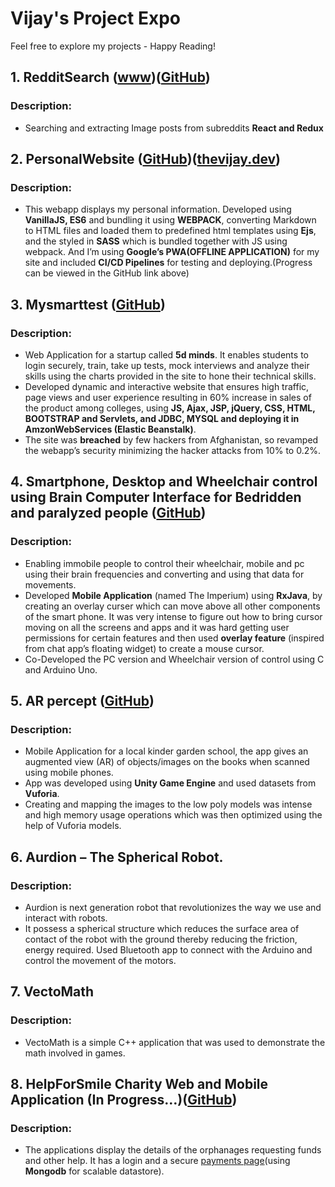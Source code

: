# Vijay's Project Expo
Feel free to explore my projects - Happy Reading!

  ## 1.	RedditSearch ([www](https://redditthevijay.netlify.com/))([GitHub](https://github.com/VijayNandakumarkumar/RedditPostPicker---React-Redux))<br>
   ### Description: <br>
  * Searching and extracting Image posts from subreddits **React and Redux**
   
  ## 2.	PersonalWebsite ([GitHub](https://github.com/VijayNandakumarkumar/Personal-site.git))([thevijay.dev](https://thevijay.dev/))<br>
   ### Description: 
 * This webapp displays my personal information. Developed using **VanillaJS, ES6** and bundling it using **WEBPACK**, converting Markdown to HTML files and loaded them to predefined html templates using **Ejs**, and the styled in **SASS** which is bundled together with JS using webpack. And I’m using **Google’s PWA(OFFLINE APPLICATION)** for my site and included **CI/CD Pipelines** for testing and deploying.(Progress can be viewed in the GitHub link above)

  ## 3.	Mysmarttest ([GitHub](https://github.com/VijayNandakumarkumar/Mysmarttest/blob/master/README.md))
   ### Description: 
   * Web Application for a startup called **5d minds**. It enables students to login securely, train, take up tests, mock interviews and analyze their skills using the charts provided in the site to hone their technical skills.
   * Developed dynamic and interactive website that ensures high traffic, page views and user experience resulting in 60% increase in sales of the product among colleges, using **JS, Ajax, JSP, jQuery, CSS, HTML, BOOTSTRAP and Servlets, and JDBC, MYSQL and deploying it in AmzonWebServices (Elastic Beanstalk)**.
   * The site was **breached** by few hackers from Afghanistan, so revamped the webapp’s security minimizing the hacker attacks from 10% to 0.2%.

  ## 4.	Smartphone, Desktop and Wheelchair control using Brain Computer Interface for Bedridden and paralyzed people ([GitHub](https://github.com/VijayNandakumarkumar/Mysmarttest/blob/master/README.md))
   ### Description: 
  * Enabling immobile people to control their wheelchair, mobile and pc using their brain frequencies and converting and using that data for movements.
  * Developed **Mobile Application** (named The Imperium) using **RxJava**, by creating an overlay curser which can move above all other components of the smart phone. It was very intense to figure out how to bring cursor moving on all the screens and apps and it was hard getting user permissions for certain features and then used **overlay feature** (inspired from chat app’s floating widget) to create a mouse cursor.
  * Co-Developed the PC version and Wheelchair version of control using C and Arduino Uno. 

  ## 5.	AR percept ([GitHub](https://github.com/VijayNandakumarkumar/ARpercept))
   ### Description:
  * Mobile Application for a local kinder garden school, the app gives an augmented view (AR) of objects/images on the books when scanned using mobile phones.
  * App was developed using **Unity Game Engine** and used datasets from **Vuforia**.
  * Creating and mapping the images to the low poly models was intense and high memory usage operations which was then optimized using the help of Vuforia models.

  ## 6.	Aurdion – The Spherical Robot.
   ### Description: 
  * Aurdion is next generation robot that revolutionizes the way we use and interact with robots.
  * It possess a spherical structure which reduces the surface area of contact of the robot with the ground thereby reducing the friction, energy required. Used Bluetooth app to connect with the Arduino and control the movement of the motors.

  ## 7.	VectoMath
   ### Description: 
  * VectoMath is a simple C++ application that was used to demonstrate the math involved in games.

  ## 8.	HelpForSmile Charity Web and Mobile Application (In Progress…)([GitHub](https://github.com/VijayNandakumarkumar/HelpForSmile))
   ### Description: 
  * The applications display the details of the orphanages requesting funds and other help. It has a login and a secure [payments page](https://github.com/VijayNandakumarkumar/PaymentGateway-Test)(using **Mongodb** for scalable datastore).
